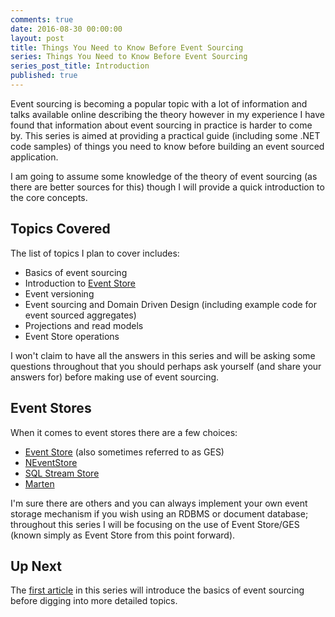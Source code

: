 ```yaml
---
comments: true
date: 2016-08-30 00:00:00
layout: post
title: Things You Need to Know Before Event Sourcing
series: Things You Need to Know Before Event Sourcing
series_post_title: Introduction
published: true
---
```


Event sourcing is becoming a popular topic with a lot of information and talks available online describing the theory however in my experience I have found that information about event sourcing in practice is harder to come by.  This series is aimed at providing a practical guide (including some .NET code samples) of things you need to know before building an event sourced application.

I am going to assume some knowledge of the theory of event sourcing (as there are better sources for this) though I will provide a quick introduction to the core concepts.

## Topics Covered

The list of topics I plan to cover includes:

- Basics of event sourcing
- Introduction to [Event Store](http://geteventstore.com)
- Event versioning
- Event sourcing and Domain Driven Design (including example code for event sourced aggregates)
- Projections and read models
- Event Store operations

I won't claim to have all the answers in this series and will be asking some questions throughout that you should perhaps ask yourself (and share your answers for) before making use of event sourcing.

## Event Stores

When it comes to event stores there are a few choices:

- [Event Store](http://geteventstore.com) (also sometimes referred to as GES)
- [NEventStore](https://github.com/NEventStore/NEventStore)
- [SQL Stream Store](https://github.com/damianh/SqlStreamStore)
- [Marten](https://github.com/JasperFx/marten)

I'm sure there are others and you can always implement your own event storage mechanism if you wish using an RDBMS or document database; throughout this series I will be focusing on the use of Event Store/GES (known simply as Event Store from this point forward).

## Up Next

The [first article](/blog/basics-of-event-sourcing) in this series will introduce the basics of event sourcing before digging into more detailed topics.

